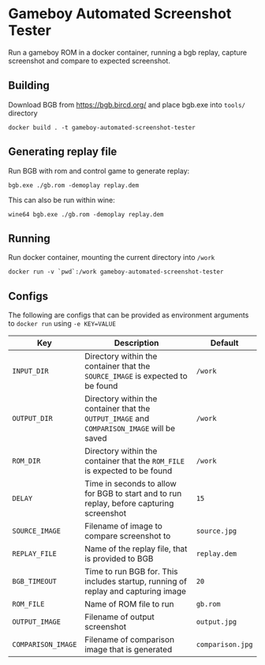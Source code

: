 
# Gameboy Automated Screenshot Tester

Run a gameboy ROM in a docker container, running a bgb replay, capture screenshot and compare to expected screenshot.

## Building

Download BGB from https://bgb.bircd.org/ and place bgb.exe into `tools/` directory

```
docker build . -t gameboy-automated-screenshot-tester
```

## Generating replay file

Run BGB with rom and control game to generate replay:

```
bgb.exe ./gb.rom -demoplay replay.dem
```

This can also be run within wine:

```
wine64 bgb.exe ./gb.rom -demoplay replay.dem
```

## Running

Run docker container, mounting the current directory into `/work`

```
docker run -v `pwd`:/work gameboy-automated-screenshot-tester
```

## Configs

The following are configs that can be provided as environment arguments to `docker run` using `-e KEY=VALUE`

| Key  | Description | Default |
--- | --- | --- |
| `INPUT_DIR` | Directory within the container that the `SOURCE_IMAGE` is expected to be found | `/work` |
| `OUTPUT_DIR` | Directory within the container that the `OUTPUT_IMAGE` and `COMPARISON_IMAGE` will be saved | `/work` |
| `ROM_DIR` | Directory within the container that the `ROM_FILE` is expected to be found | `/work` |
| `DELAY` | Time in seconds to allow for BGB to start and to run replay, before capturing screenshot | `15` |
| `SOURCE_IMAGE` | Filename of image to compare screenshot to | `source.jpg` |
| `REPLAY_FILE` | Name of the replay file, that is provided to BGB | `replay.dem` |
| `BGB_TIMEOUT` | Time to run BGB for. This includes startup, running of replay and capturing image | `20` |
| `ROM_FILE` | Name of ROM file to run | `gb.rom` |
| `OUTPUT_IMAGE` | Filename of output screenshot | `output.jpg` |
| `COMPARISON_IMAGE` | Filename of comparison image that is generated | `comparison.jpg` |

